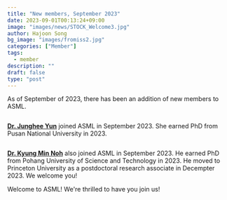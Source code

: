 ```yaml
---
title: "New members, September 2023"
date: 2023-09-01T00:13:24+09:00
image: "images/news/STOCK_Welcome3.jpg"
author: Hajoon Song
bg_image: "images/fromiss2.jpg"
categories: ["Member"]
tags: 
  - member
description: ""
draft: false
type: "post"
---
```


As of September of 2023, there has been an addition of new members to ASML.

<div class='image'>
<img src="/images/group/jungheeyun.png" class="img-responsive; width:50%;" alt="">
</div>

**[Dr. Junghee Yun](/group/jungheeyun/#anchor)** joined ASML in September 2023. She earned PhD from Pusan National University in 2023.


<div class='image'>
<img src="/images/group/kyungminnoh.png" class="img-responsive; width:50%;" alt="">
</div>

**[Dr. Kyung Min Noh](/group/alumni/#anchor)** also joined ASML in September 2023. He earned PhD from Pohang University of Science and Technology in 2023. He moved to Princeton University as a postdoctoral research associate in Decempter 2023.
We welcome you!

Welcome to ASML! We're thrilled to have you join us!
